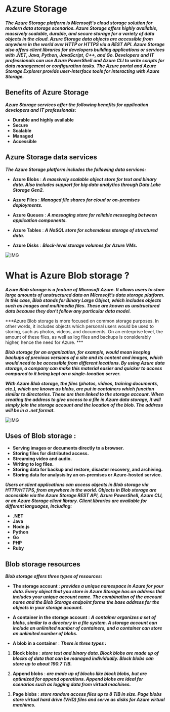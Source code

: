 # Azure Storage

***The Azure Storage platform is Microsoft's cloud storage solution for modern data storage scenarios. Azure Storage offers highly available, massively scalable, durable, and secure storage for a variety of data objects in the cloud. Azure Storage data objects are accessible from anywhere in the world over HTTP or HTTPS via a REST API. Azure Storage also offers client libraries for developers building applications or services with .NET, Java, Python, JavaScript, C++, and Go. Developers and IT professionals can use Azure PowerShell and Azure CLI to write scripts for data management or configuration tasks. The Azure portal and Azure Storage Explorer provide user-interface tools for interacting with Azure Storage.***

## Benefits of Azure Storage

***Azure Storage services offer the following benefits for application developers and IT professionals:***

- **Durable and highly available** 
- **Secure**
- **Scalable**
- **Managed**
- **Accessible**

## Azure Storage data services

***The Azure Storage platform includes the following data services:***

- **Azure Blobs** : ***A massively scalable object store for text and binary data. Also includes support for big data analytics through Data Lake Storage Gen2.***

- **Azure Files** : ***Managed file shares for cloud or on-premises deployments.***

- **Azure Queues** : ***A messaging store for reliable messaging between application components.***

- **Azure Tables** : ***A NoSQL store for schemaless storage of structured data.***

- **Azure Disks** : ***Block-level storage volumes for Azure VMs.***

![IMG](https://wakeupandcode.com/wp-content/uploads/2019/08/storage-icons.png)


# What is Azure Blob storage ?

***Azure Blob storage is a feature of Microsoft Azure. It allows users to store large amounts of unstructured data on Microsoft’s data storage platform. In this case, Blob stands for Binary Large Object, which includes objects such as images and multimedia files. These are known as unstructured data because they don’t follow any particular data model.***

***Azure Blob storage is more focused on common storage purposes. In other words, it  includes objects which personal users would be used to storing, such as photos, videos, and documents. On an enterprise level, the amount of these files, as well as log files and backups is considerably higher, hence the need for Azure. ***

***Blob storage for an organization, for example, would mean keeping backups of previous versions of a site and its content and images, which would need to be accessible from different locations. By using Azure data storage, a company can make this material easier and quicker to access compared to it being kept on a single-location server.***


***With Azure Blob storage, the files (photos, videos, training documents, etc.), which are known as blobs, are put in containers which function similar to directories. These are then linked to the storage account. When creating the address to give access to a file in Azure data storage, it will simply join the storage account and the location of the blob. The address will be in a .net format.***


![IMG](https://miro.medium.com/max/1400/0*PYSS__o2sYQBYgKd.png)


## Uses of Blob storage :

- **Serving images or documents directly to a browser.**
- **Storing files for distributed access.**
- **Streaming video and audio.**
- **Writing to log files.**
- **Storing data for backup and restore, disaster recovery, and archiving.**
- **Storing data for analysis by an on-premises or Azure-hosted service.**


***Users or client applications can access objects in Blob storage via HTTP/HTTPS, from anywhere in the world. Objects in Blob storage are accessible via the Azure Storage REST API, Azure PowerShell, Azure CLI, or an Azure Storage client library. Client libraries are available for different languages, including:***

- **.NET**
- **Java**
- **Node.js**
- **Python**
- **Go**
- **PHP**
- **Ruby**


## Blob storage resources

***Blob storage offers three types of resources:***

- **The storage account** : ***provides a unique namespace in Azure for your data. Every object that you store in Azure Storage has an address that includes your unique account name. The combination of the account name and the Blob Storage endpoint forms the base address for the objects in your storage account.***

- **A container in the storage account** : ***A container organizes a set of blobs, similar to a directory in a file system. A storage account can include an unlimited number of containers, and a container can store an unlimited number of blobs.***

- **A blob in a container** : ***There is three types :***

1. **Block blobs** : ***store text and binary data. Block blobs are made up of blocks of data that can be managed individually. Block blobs can store up to about 190.7 TiB.***

2. **Append blobs** : ***are made up of blocks like block blobs, but are optimized for append operations. Append blobs are ideal for scenarios such as logging data from virtual machines.***

3. **Page blobs** : ***store random access files up to 8 TiB in size. Page blobs store virtual hard drive (VHD) files and serve as disks for Azure virtual machines.***





